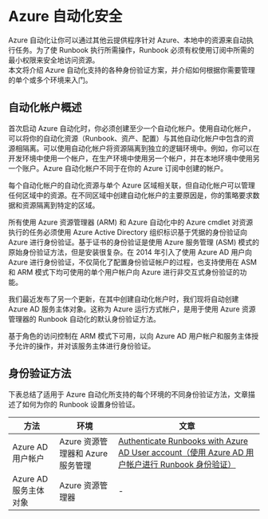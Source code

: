 <properties
   pageTitle="Azure 自动化安全"
   description="本文概述了 Azure 自动化中自动化帐户的自动化安全性以及可供使用的不同身份验证方法。"
   services="automation"
   documentationCenter=""
   authors="MGoedtel"
   manager="jwhit"
   editor="tysonn"
   keywords="自动化安全性, 安全的自动化" />
<tags
   ms.service="automation"
   ms.date="05/10/2016"
   wacn.date="06/30/2016" />

# Azure 自动化安全
Azure 自动化让你可以通过其他云提供程序针对 Azure、本地中的资源来自动执行任务。为了使 Runbook 执行所需操作，Runbook 必须有权使用订阅中所需的最小权限来安全地访问资源。  
本文将介绍 Azure 自动化支持的各种身份验证方案，并介绍如何根据你需要管理的单个或多个环境来入门。

## 自动化帐户概述
首次启动 Azure 自动化时，你必须创建至少一个自动化帐户。使用自动化帐户，可以将你的自动化资源（Runbook、资产、配置）与其他自动化帐户中包含的资源相隔离。可以使用自动化帐户将资源隔离到独立的逻辑环境中。例如，你可以在开发环境中使用一个帐户，在生产环境中使用另一个帐户，并在本地环境中使用另一个账户。Azure 自动化帐户不同于在你的 Azure 订阅中创建的帐户。

每个自动化帐户的自动化资源与单个 Azure 区域相关联，但自动化帐户可以管理任何区域中的资源。在不同区域中创建自动化帐户的主要原因是，你的策略要求数据和资源隔离到特定的区域。

所有使用 Azure 资源管理器 (ARM) 和 Azure 自动化中的 Azure cmdlet 对资源执行的任务必须使用 Azure Active Directory 组织标识基于凭据的身份验证向 Azure 进行身份验证。基于证书的身份验证是使用 Azure 服务管理 (ASM) 模式的原始身份验证方法，但是安装很复杂。在 2014 年引入了使用 Azure AD 用户向 Azure 进行身份验证，不仅简化了配置身份验证帐户的过程，也支持使用在 ASM 和 ARM 模式下均可使用的单个用户帐户向 Azure 进行非交互式身份验证的功能。

我们最近发布了另一个更新，在其中创建自动化帐户时，我们现将自动创建 Azure AD 服务主体对象。这称为 Azure 运行方式帐户，是用于使用 Azure 资源管理器的 Runbook 自动化的默认身份验证方法。

基于角色的访问控制在 ARM 模式下可用，以向 Azure AD 用户帐户和服务主体授予允许的操作，并对该服务主体进行身份验证。

## 身份验证方法

下表总结了适用于 Azure 自动化所支持的每个环境的不同身份验证方法，文章描述了如何为你的 Runbook 设置身份验证。

方法 | 环境 | 文章
----------|----------|----------
Azure AD 用户帐户 | Azure 资源管理器和 Azure 服务管理 | [Authenticate Runbooks with Azure AD User account（使用 Azure AD 用户帐户进行 Runbook 身份验证）](/documentation/articles/automation-sec-configure-aduser-account)
Azure AD 服务主体对象 | Azure 资源管理器 | -

<!---HONumber=Mooncake_0620_2016-->